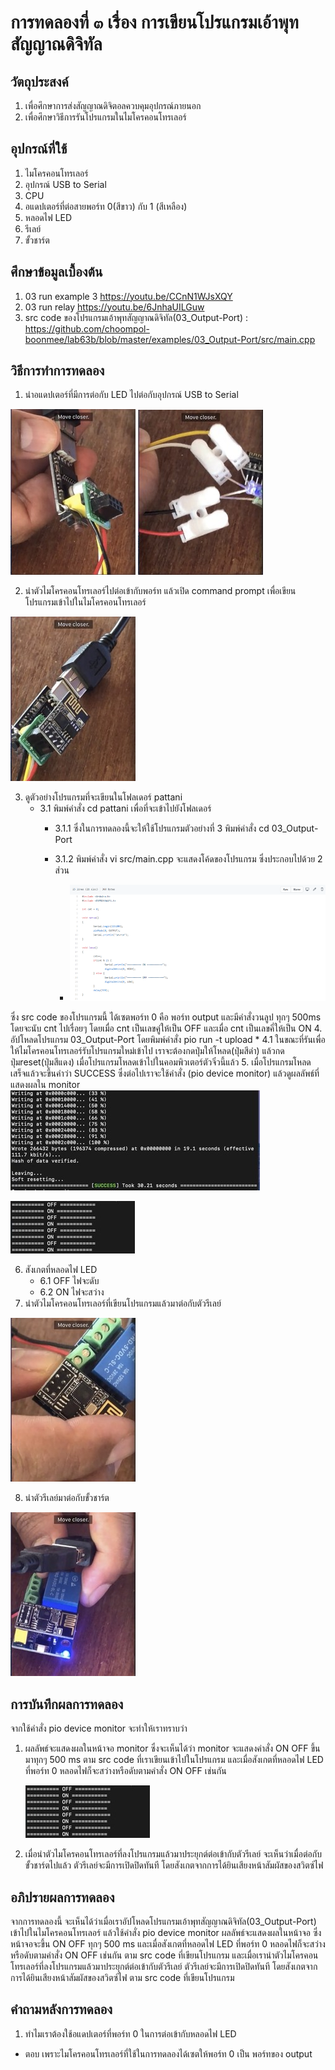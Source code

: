 # การทดลองที่ ๓ เรื่อง การเขียนโปรแกรมเอ้าพุทสัญญาณดิจิทัล  

## วัตถุประสงค์
1. เพื่อศึกษาการส่งสัญญาณดิจิตอลควบคุมอุปกรณ์ภายนอก
2. เพื่อศึกษาวิธีการรันโปรแกรมในไมโครคอนโทรเลอร์

## อุปกรณ์ที่ใช้
1. ไมโครคอนโทรเลอร์
2. อุปกรณ์ USB to Serial
3. CPU
4. อแดปเตอร์ที่ต่อสายพอร์ท 0(สีขาว) กับ 1 (สีเหลือง)
5. หลอดไฟ LED
6. รีเลย์
7. ขั้วชาร์ต

## ศึกษาข้อมูลเบื้องต้น
1. 03 run example 3 https://youtu.be/CCnN1WJsXQY
2. 03 run relay https://youtu.be/6JnhaUILGuw
3. src code ของโปรแกรมเอ้าพุทสัญญาณดิจิทัล(03_Output-Port) : https://github.com/choompol-boonmee/lab63b/blob/master/examples/03_Output-Port/src/main.cpp

## วิธีการทำการทดลอง
1. นำอแดปเตอร์ที่มีการต่อกับ LED ไปต่อกับอุปกรณ์ USB to Serial 

![image](https://github.com/Nongpim/picture/blob/main/3.1%E0%B9%83%E0%B8%AB%E0%B8%A1%E0%B9%88.jpg)    ![image](https://github.com/Nongpim/picture/blob/main/3.2%E0%B9%83%E0%B8%AB%E0%B8%A1%E0%B9%88.jpg)

2. นำตัวไมโครคอนโทรเลอร์ไปต่อเข้ากับพอร์ท แล้วเปิด command prompt เพื่อเขียนโปรแกรมเข้าไปในไมโครคอนโทรเลอร์

![image](https://github.com/Nongpim/picture/blob/main/3.3%E0%B9%83%E0%B8%AB%E0%B8%A1%E0%B9%88.jpg)

3. ดูตัวอย่างโปรแกรมที่จะเขียนในโฟลเดอร์ pattani
    * 3.1 พิมพ์คำสั่ง cd pattani เพื่อที่จะเข้าไปยังโฟลเดอร์
      * 3.1.1 ซึ่งในการทดลองนี้จะให้ใช้โปรแกรมตัวอย่างที่ 3 พิมพ์คำสั่ง cd 03_Output-Port
      * 3.1.2 พิมพ์คำสั่ง vi src/main.cpp จะแสดงโค้ดของโปรแกรม ซึ่งประกอบไปด้วย 2 ส่วน
         
         * ![image](https://github.com/Nongpim/picture/blob/main/3.0%E0%B9%83%E0%B8%AB%E0%B8%A1%E0%B9%88.png)
  
  ซึ่ง src code ของโปรแกรมนี้ ได้เซตพอร์ท 0 คือ พอร์ท output และมีคำสั่งวนลูป ทุกๆ 500ms โดยจะนับ cnt ไปเรื่อยๆ โดยเมื่อ cnt เป็นเลขคู่ให้เป็น OFF และเมื่อ cnt เป็นเลขคี่ให้เป็น ON
4. อัปโหลดโปรแกรม 03_Output-Port โดยพิมพ์คำสั่ง pio run -t upload
    * 4.1 ในขณะที่รันเพื่อให้ไมโครคอนโทรเลอร์รับโปรแกรมใหม่เข้าไป เราจะต้องกดปุ่มให้โหลด(ปุ่มสีดำ) แล้วกดปุ่มreset(ปุ่มสีแดง) เมื่อโปรแกรมโหลดเข้าไปในคอมพิวเตอร์ตัวจิ๋วนี้แล้ว
5. เมื่อโปรแกรมโหลดเสร็จแล้วจะขึ้นคำว่า SUCCESS ซึ่งต่อไปเราจะใช้คำสั่ง (pio device monitor) แล้วดูผลลัพธ์ที่แสดงผลใน monitor 
![image](https://github.com/Nongpim/picture/blob/main/3.4%E0%B9%83%E0%B8%AB%E0%B8%A1%E0%B9%88.jpg)    

![image](https://github.com/Nongpim/picture/blob/main/3.5%E0%B9%83%E0%B8%AB%E0%B8%A1%E0%B9%88.jpg)

6. สังเกตที่หลอดไฟ LED
    * 6.1 OFF ไฟจะดับ
    * 6.2 ON ไฟจะสว่าง
7. นำตัวไมโครคอนโทรเลอร์ที่เขียนโปรแกรมแล้วมาต่อกับตัวรีเลย์

![image](https://github.com/Nongpim/picture/blob/main/3.6%E0%B9%83%E0%B8%AB%E0%B8%A1%E0%B9%88.jpg)

8. นำตัวรีเลย์มาต่อกับขั้วชาร์ต

![image](https://github.com/Nongpim/picture/blob/main/3.7%E0%B9%83%E0%B8%AB%E0%B8%A1%E0%B9%88.jpg)

## การบันทึกผลการทดลอง
จากใช้คำสั่ง pio device monitor จะทำให้เราทราบว่า
1. ผลลัพธ์จะแสดงผลในหน้าจอ monitor ซึ่งจะเห็นได้ว่า monitor จะแสดงคำสั่ง ON OFF ขึ้นมาทุกๆ 500 ms ตาม src code ที่เราเขียนเข้าไปในโปรแกรม และเมื่อสังเกตที่หลอดไฟ LED ที่พอร์ท 0 หลอดไฟก็จะสว่างหรือดับตามคำสั่ง ON OFF เช่นกัน

   ![image](https://github.com/Nongpim/picture/blob/main/3.5%E0%B9%83%E0%B8%AB%E0%B8%A1%E0%B9%88.jpg)

2. เมื่อนำตัวไมโครคอนโทรเลอร์ที่ลงโปรแกรมแล้วมาประยุกต์ต่อเข้ากับตัวรีเลย์ จะเห็นว่าเมื่อต่อกับขั้วชาร์ตไปแล้ว ตัวรีเลย์จะมีการเปิดปิดทันที โดยสังเกตจากการได้ยินเสียงหน้าสัมผัสของสวิตซ์ไฟ

## อภิปรายผลการทดลอง
จากการทดลองนี้ จะเห็นได้ว่าเมื่อเราอัปโหลดโปรแกรมเอ้าพุทสัญญาณดิจิทัล(03_Output-Port) เข้าไปในไมโครคอนโทรเลอร์ แล้วใช้คำสั่ง pio device monitor ผลลัพธ์จะแสดงผลในหน้าจอ ซึ่งหน้าจอจะขึ้น ON OFF  ทุกๆ 500 ms และเมื่อสังเกตที่หลอดไฟ LED ที่พอร์ท 0 หลอดไฟก็จะสว่างหรือดับตามคำสั่ง ON OFF เช่นกัน ตาม src code ที่เขียนโปรแกรม และเมื่อเรานำตัวไมโครคอนโทรเลอร์ที่ลงโปรแกรมแล้วมาประยุกต์ต่อเข้ากับตัวรีเลย์ ตัวรีเลย์จะมีการเปิดปิดทันที โดยสังเกตจากการได้ยินเสียงหน้าสัมผัสของสวิตซ์ไฟ ตาม src code ที่เขียนโปรแกรม

## คำถามหลังการทดลอง
1. ทำไมเราต้องใช้อแดปเตอร์ที่พอร์ท 0 ในการต่อเข้ากับหลอดไฟ LED
* ตอบ เพราะไมโครคอนโทรเลอร์ที่ใช้ในการทดลองได้เซตให้พอร์ท 0 เป็น พอร์ทของ output
